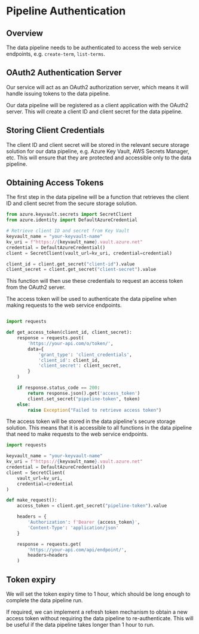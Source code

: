 # Pipeline Authentication

## Overview

The data pipeline needs to be authenticated to access the web service endpoints, e.g. `create-term`, `list-terms`.

## OAuth2 Authentication Server

Our service will act as an OAuth2 authorization server, which means it will handle issuing tokens to the data pipeline.

Our data pipeline will be registered as a client application with the OAuth2 server. This will create a client ID and client secret for the data pipeline.

## Storing Client Credentials

The client ID and client secret will be stored in the relevant secure storage solution for our data pipeline, e.g. Azure Key Vault, AWS Secrets Manager, etc. This will ensure that they are protected and accessible only to the data pipeline.

## Obtaining Access Tokens

The first step in the data pipeline will be a function that retrieves the client ID and client secret from the secure storage solution.

```python
from azure.keyvault.secrets import SecretClient
from azure.identity import DefaultAzureCredential

# Retrieve client ID and secret from Key Vault
keyvault_name = "your-keyvault-name"
kv_uri = f"https://{keyvault_name}.vault.azure.net"
credential = DefaultAzureCredential()
client = SecretClient(vault_url=kv_uri, credential=credential)

client_id = client.get_secret("client-id").value
client_secret = client.get_secret("client-secret").value
```

This function will then use these credentials to request an access token from the OAuth2 server.

The access token will be used to authenticate the data pipeline when making requests to the web service endpoints.

```python

import requests

def get_access_token(client_id, client_secret):
    response = requests.post(
        'https://your-api.com/o/token/',
        data={
            'grant_type': 'client_credentials',
            'client_id': client_id,
            'client_secret': client_secret,
        }
    )

    if response.status_code == 200:
        return response.json().get('access_token')
        client.set_secret("pipeline-token", token)
    else:
        raise Exception("Failed to retrieve access token")
```

The access token will be stored in the data pipeline's secure storage solution. This means that it is accessible to all functions in the data pipeline that need to make requests to the web service endpoints.

```python
import requests

keyvault_name = "your-keyvault-name"
kv_uri = f"https://{keyvault_name}.vault.azure.net"
credential = DefaultAzureCredential()
client = SecretClient(
    vault_url=kv_uri,
    credential=credential
)

def make_request():
    access_token = client.get_secret("pipeline-token").value

    headers = {
        'Authorization': f'Bearer {access_token}',
        'Content-Type': 'application/json'
    }

    response = requests.get(
        'https://your-api.com/api/endpoint/',
        headers=headers
    )
```

## Token expiry

We will set the token expiry time to 1 hour, which should be long enough to complete the data pipeline run.

If required, we can implement a refresh token mechanism to obtain a new access token without requiring the data pipeline to re-authenticate. This will be useful if the data pipeline takes longer than 1 hour to run.
